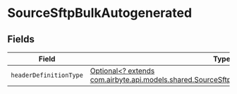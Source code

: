 # SourceSftpBulkAutogenerated


## Fields

| Field                                                                                                                                                           | Type                                                                                                                                                            | Required                                                                                                                                                        | Description                                                                                                                                                     |
| --------------------------------------------------------------------------------------------------------------------------------------------------------------- | --------------------------------------------------------------------------------------------------------------------------------------------------------------- | --------------------------------------------------------------------------------------------------------------------------------------------------------------- | --------------------------------------------------------------------------------------------------------------------------------------------------------------- |
| `headerDefinitionType`                                                                                                                                          | [Optional<? extends com.airbyte.api.models.shared.SourceSftpBulkSchemasHeaderDefinitionType>](../../models/shared/SourceSftpBulkSchemasHeaderDefinitionType.md) | :heavy_minus_sign:                                                                                                                                              | N/A                                                                                                                                                             |